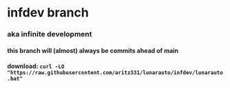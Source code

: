 # infdev branch
### aka infinite development
#### this branch will (almost) always be commits ahead of main
#### download: `curl -LO "https://raw.githubusercontent.com/aritz331/lunarauto/infdev/lunarauto.bat"`